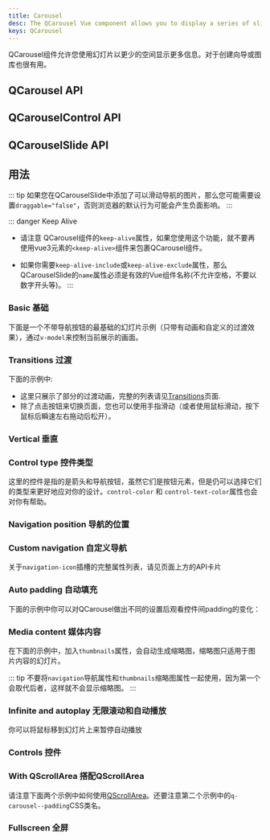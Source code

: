 ```yaml
---
title: Carousel
desc: The QCarousel Vue component allows you to display a series of slides, useful for wizards or an image gallery.
keys: QCarousel
---
```


QCarousel组件允许您使用幻灯片以更少的空间显示更多信息。对于创建向导或图库也很有用。

## QCarousel API

<doc-api file="QCarousel" />

## QCarouselControl API

<doc-api file="QCarouselControl" />

## QCarouselSlide API

<doc-api file="QCarouselSlide" />

## 用法

::: tip
如果您在QCarouselSlide中添加了可以滑动导航的图片，那么您可能需要设置`draggable="false"`，否则浏览器的默认行为可能会产生负面影响。
:::

::: danger Keep Alive
* 请注意 QCarousel组件的`keep-alive`属性，如果您使用这个功能，就不要再使用vue3元素的`<keep-alive>`组件来包裹QCarousel组件。

* 如果你需要`keep-alive-include`或`keep-alive-exclude`属性，那么QCarouselSlide的`name`属性必须是有效的Vue组件名称(不允许空格，不要以数字开头等)。
:::

### Basic 基础

下面是一个不带导航按钮的最基础的幻灯片示例（只带有动画和自定义的过渡效果），通过`v-model`来控制当前展示的画面。


<doc-example title="Basic" file="QCarousel/Basic" />

### Transitions 过渡

下面的示例中:

* 这里只展示了部分的过渡动画，完整的列表请见[Transitions](/options/transitions)页面.
* 除了点击按钮来切换页面，您也可以使用手指滑动（或者使用鼠标滑动，按下鼠标后瞬速左右拖动后松开）。

<doc-example title="Transitions, bottom navigation, arrows and auto padding" file="QCarousel/Transitions" />

### Vertical 垂直

<doc-example title="Vertical mode" file="QCarousel/Vertical" />

### Control type 控件类型

这里的控件是指的是箭头和导航按钮，虽然它们是按钮元素，但是仍可以选择它们的类型来更好地应对你的设计。`control-color` 和 `control-text-color`属性也会对你有帮助。

<doc-example title="Control Type" file="QCarousel/ControlType" />

### Navigation position 导航的位置

<doc-example title="Navigation position" file="QCarousel/NavigationPosition" />

### Custom navigation 自定义导航

关于`navigation-icon`插槽的完整属性列表，请见页面上方的API卡片

<doc-example title="Custom navigation" file="QCarousel/CustomNavigation" />

### Auto padding 自动填充


下面的示例中你可以对QCarousel做出不同的设置后观看控件间padding的变化：

<doc-example title="Padding" file="QCarousel/AutoPadding" />

### Media content 媒体内容

<doc-example title="Image slides" file="QCarousel/ImageSlides" />

<doc-example title="Multi-image slides" file="QCarousel/MultiImageSlides" />

<doc-example title="Captions" file="QCarousel/Captions" />

<doc-example title="Video slides" file="QCarousel/VideoSlides" />

在下面的示例中，加入`thumbnails`属性，会自动生成缩略图，缩略图只适用于图片内容的幻灯片。

<doc-example title="Thumbnails" file="QCarousel/Thumbnails" />

::: tip
不要将`navigation`导航属性和`thumbnails`缩略图属性一起使用，因为第一个会取代后者，这样就不会显示缩略图。
:::

### Infinite and autoplay 无限滚动和自动播放

你可以将鼠标移到幻灯片上来暂停自动播放

<doc-example title="Autoplay" file="QCarousel/InfiniteAutoplay" />

### Controls 控件

<doc-example title="Controls" file="QCarousel/Controls" />

### With QScrollArea 搭配QScrollArea

请注意下面两个示例中如何使用[QScrollArea](/vue-components/scroll-area)。还要注意第二个示例中的`q-carousel--padding`CSS类名。

<doc-example title="With QScrollArea and padding" file="QCarousel/WithScrollareaPadding" />

<doc-example title="With QScrollArea on whole slide" file="QCarousel/WithScrollareaFull" />

### Fullscreen 全屏

<doc-example title="Fullscreen" file="QCarousel/Fullscreen" />
